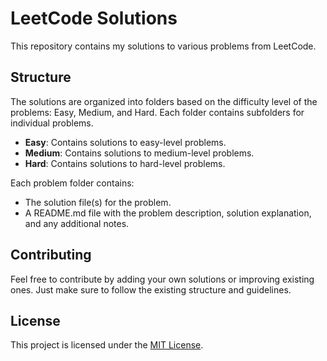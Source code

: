 # LeetCode Solutions

This repository contains my solutions to various problems from LeetCode.

## Structure

The solutions are organized into folders based on the difficulty level of the problems: Easy, Medium, and Hard. Each folder contains subfolders for individual problems.

- **Easy**: Contains solutions to easy-level problems.
- **Medium**: Contains solutions to medium-level problems.
- **Hard**: Contains solutions to hard-level problems.

Each problem folder contains:
- The solution file(s) for the problem.
- A README.md file with the problem description, solution explanation, and any additional notes.

## Contributing

Feel free to contribute by adding your own solutions or improving existing ones. Just make sure to follow the existing structure and guidelines.

## License

This project is licensed under the [MIT License](LICENSE).
